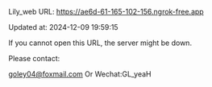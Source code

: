 Lily_web URL: https://ae6d-61-165-102-156.ngrok-free.app

Updated at: 2024-12-09 19:59:15

If you cannot open this URL, the server might be down.

Please contact: 

goley04@foxmail.com Or Wechat:GL_yeaH